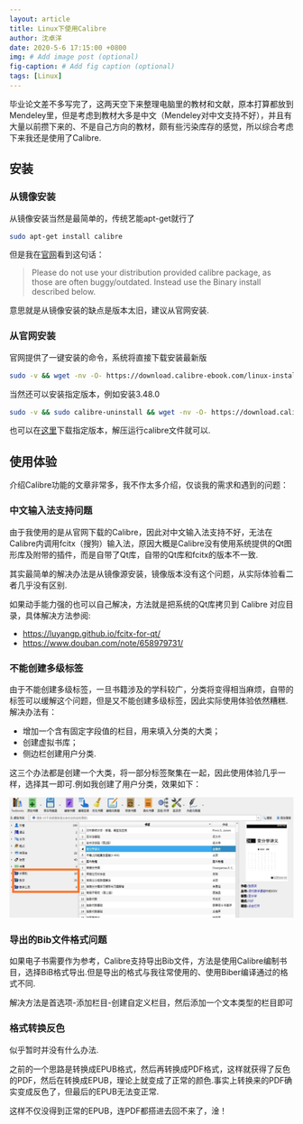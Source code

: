 ```yaml
---
layout: article
title: Linux下使用Calibre
author: 沈卓洋
date: 2020-5-6 17:15:00 +0800
img: # Add image post (optional)
fig-caption: # Add fig caption (optional)
tags: [Linux]
---
```


毕业论文差不多写完了，这两天空下来整理电脑里的教材和文献，原本打算都放到Mendeley里，但是考虑到教材大多是中文（Mendeley对中文支持不好），并且有大量以前攒下来的、不是自己方向的教材，颇有些污染库存的感觉，所以综合考虑下来我还是使用了Calibre.

## 安装

### 从镜像安装
从镜像安装当然是最简单的，传统艺能apt-get就行了

```bash
sudo apt-get install calibre
```

但是我在[官网](https://calibre-ebook.com/download_linux)看到这句话：

> Please do not use your distribution provided calibre package, as those are often buggy/outdated. Instead use the Binary install described below.

意思就是从镜像安装的缺点是版本太旧，建议从官网安装.

### 从官网安装

官网提供了一键安装的命令，系统将直接下载安装最新版

```bash
sudo -v && wget -nv -O- https://download.calibre-ebook.com/linux-installer.sh | sudo sh /dev/stdin
```

当然还可以安装指定版本，例如安装3.48.0
```bash
sudo -v && sudo calibre-uninstall && wget -nv -O- https://download.calibre-ebook.com/linux-installer.sh | sudo sh /dev/stdin version=3.48.0
```
也可以在[这里](https://download.calibre-ebook.com/)下载指定版本，解压运行calibre文件就可以.
## 使用体验
介绍Calibre功能的文章非常多，我不作太多介绍，仅谈我的需求和遇到的问题：
### 中文输入法支持问题
由于我使用的是从官网下载的Calibre，因此对中文输入法支持不好，无法在Calibre内调用fcitx（搜狗）输入法，原因大概是Calibre没有使用系统提供的Qt图形库及附带的插件，而是自带了Qt库，自带的Qt库和fcitx的版本不一致.

其实最简单的解决办法是从镜像源安装，镜像版本没有这个问题，从实际体验看二者几乎没有区别.

如果动手能力强的也可以自己解决，方法就是把系统的Qt库拷贝到 Calibre 对应目录，具体解决方法参阅:
* https://luyangp.github.io/fcitx-for-qt/
* https://www.douban.com/note/658979731/

### 不能创建多级标签
由于不能创建多级标签，一旦书籍涉及的学科较广，分类将变得相当麻烦，自带的标签可以缓解这个问题，但是又不能创建多级标签，因此实际使用体验依然糟糕.解决办法有：
* 增加一个含有固定字段值的栏目，用来填入分类的大类；
* 创建虚拟书库；
* 侧边栏创建用户分类.

这三个办法都是创建一个大类，将一部分标签聚集在一起，因此使用体验几乎一样，选择其一即可.例如我创建了用户分类，效果如下：

  ![img](/assets/images/2020-5-6/sort.jpg)

### 导出的Bib文件格式问题

如果电子书需要作为参考，Calibre支持导出Bib文件，方法是使用Calibre编制书目，选择BiB格式导出.但是导出的格式与我往常使用的、使用Biber编译通过的格式不同.

解决方法是首选项-添加栏目-创建自定义栏目，然后添加一个文本类型的栏目即可

###  格式转换反色
似乎暂时并没有什么办法.

之前的一个思路是转换成EPUB格式，然后再转换成PDF格式，这样就获得了反色的PDF，然后在转换成EPUB，理论上就变成了正常的颜色.事实上转换来的PDF确实变成反色了，但最后的EPUB无法变正常.

这样不仅没得到正常的EPUB，连PDF都搭进去回不来了，淦！

